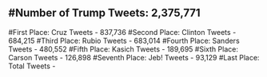 #Number of Trump Tweets: 2,375,771
---
#First Place: Cruz Tweets - 837,736
#Second Place: Clinton Tweets - 684,215
#Third Place: Rubio Tweets - 683,014
#Fourth Place: Sanders Tweets - 480,552
#Fifth Place: Kasich Tweets - 189,695
#Sixth Place: Carson Tweets - 126,898
#Seventh Place: Jeb! Tweets - 93,129
#Last Place: Total Tweets -  
